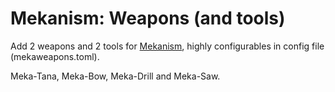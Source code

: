 # Mekanism: Weapons (and tools)
Add 2 weapons and 2 tools for [Mekanism](https://www.curseforge.com/minecraft/mc-mods/mekanism),
highly configurables in config file (mekaweapons.toml).

Meka-Tana, Meka-Bow, Meka-Drill and Meka-Saw.
